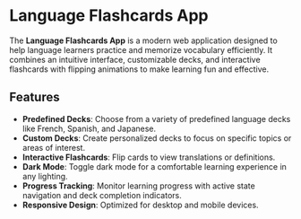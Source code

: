 # Language Flashcards App

The **Language Flashcards App** is a modern web application designed to help language learners practice and memorize vocabulary efficiently. It combines an intuitive interface, customizable decks, and interactive flashcards with flipping animations to make learning fun and effective.

## Features

- **Predefined Decks**: Choose from a variety of predefined language decks like French, Spanish, and Japanese.
- **Custom Decks**: Create personalized decks to focus on specific topics or areas of interest.
- **Interactive Flashcards**: Flip cards to view translations or definitions.
- **Dark Mode**: Toggle dark mode for a comfortable learning experience in any lighting.
- **Progress Tracking**: Monitor learning progress with active state navigation and deck completion indicators.
- **Responsive Design**: Optimized for desktop and mobile devices.
